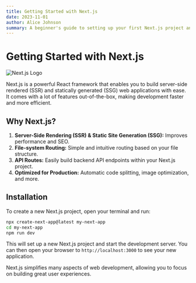 ```yaml
---
title: Getting Started with Next.js
date: 2023-11-01
author: Alice Johnson
summary: A beginner's guide to setting up your first Next.js project and understanding its core concepts.
---
```


# Getting Started with Next.js

![Next.js Logo](/next.svg)

Next.js is a powerful React framework that enables you to build server-side rendered (SSR) and statically generated (SSG) web applications with ease. It comes with a lot of features out-of-the-box, making development faster and more efficient.

## Why Next.js?

1.  **Server-Side Rendering (SSR) & Static Site Generation (SSG):** Improves performance and SEO.
2.  **File-system Routing:** Simple and intuitive routing based on your file structure.
3.  **API Routes:** Easily build backend API endpoints within your Next.js project.
4.  **Optimized for Production:** Automatic code splitting, image optimization, and more.

## Installation

To create a new Next.js project, open your terminal and run:

```bash
npx create-next-app@latest my-next-app
cd my-next-app
npm run dev
```

This will set up a new Next.js project and start the development server. You can then open your browser to `http://localhost:3000` to see your new application.

Next.js simplifies many aspects of web development, allowing you to focus on building great user experiences.
